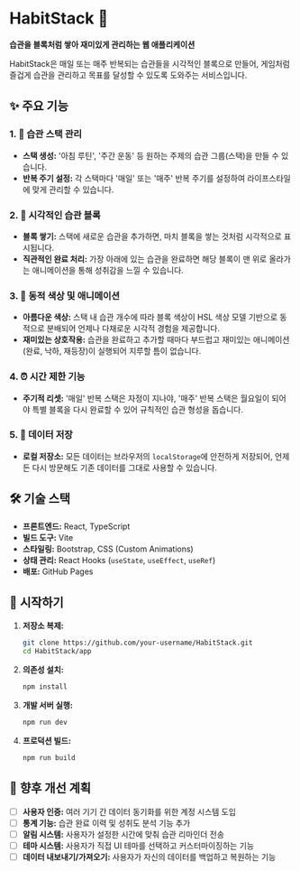 # HabitStack 🚀

**습관을 블록처럼 쌓아 재미있게 관리하는 웹 애플리케이션**

HabitStack은 매일 또는 매주 반복되는 습관들을 시각적인 블록으로 만들어, 게임처럼 즐겁게 습관을 관리하고 목표를 달성할 수 있도록 도와주는 서비스입니다.

## ✨ 주요 기능

### 1. 🎯 습관 스택 관리
- **스택 생성:** '아침 루틴', '주간 운동' 등 원하는 주제의 습관 그룹(스택)을 만들 수 있습니다.
- **반복 주기 설정:** 각 스택마다 '매일' 또는 '매주' 반복 주기를 설정하여 라이프스타일에 맞게 관리할 수 있습니다.

### 2. 🧱 시각적인 습관 블록
- **블록 쌓기:** 스택에 새로운 습관을 추가하면, 마치 블록을 쌓는 것처럼 시각적으로 표시됩니다.
- **직관적인 완료 처리:** 가장 아래에 있는 습관을 완료하면 해당 블록이 맨 위로 올라가는 애니메이션을 통해 성취감을 느낄 수 있습니다.

### 3. 🎨 동적 색상 및 애니메이션
- **아름다운 색상:** 스택 내 습관 개수에 따라 블록 색상이 HSL 색상 모델 기반으로 동적으로 분배되어 언제나 다채로운 시각적 경험을 제공합니다.
- **재미있는 상호작용:** 습관을 완료하고 추가할 때마다 부드럽고 재미있는 애니메이션(완료, 낙하, 재등장)이 실행되어 지루할 틈이 없습니다.

### 4. ⏰ 시간 제한 기능
- **주기적 리셋:** '매일' 반복 스택은 자정이 지나야, '매주' 반복 스택은 월요일이 되어야 특별 블록을 다시 완료할 수 있어 규칙적인 습관 형성을 돕습니다.

### 5. 💾 데이터 저장
- **로컬 저장소:** 모든 데이터는 브라우저의 `localStorage`에 안전하게 저장되어, 언제든 다시 방문해도 기존 데이터를 그대로 사용할 수 있습니다.

## 🛠️ 기술 스택

- **프론트엔드:** React, TypeScript
- **빌드 도구:** Vite
- **스타일링:** Bootstrap, CSS (Custom Animations)
- **상태 관리:** React Hooks (`useState`, `useEffect`, `useRef`)
- **배포:** GitHub Pages

## 🚀 시작하기

1. **저장소 복제:**
   ```bash
   git clone https://github.com/your-username/HabitStack.git
   cd HabitStack/app
   ```

2. **의존성 설치:**
   ```bash
   npm install
   ```

3. **개발 서버 실행:**
   ```bash
   npm run dev
   ```

4. **프로덕션 빌드:**
   ```bash
   npm run build
   ```

## 📝 향후 개선 계획

- [ ] **사용자 인증:** 여러 기기 간 데이터 동기화를 위한 계정 시스템 도입
- [ ] **통계 기능:** 습관 완료 이력 및 성취도 분석 기능 추가
- [ ] **알림 시스템:** 사용자가 설정한 시간에 맞춰 습관 리마인더 전송
- [ ] **테마 시스템:** 사용자가 직접 UI 테마를 선택하고 커스터마이징하는 기능
- [ ] **데이터 내보내기/가져오기:** 사용자가 자신의 데이터를 백업하고 복원하는 기능